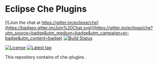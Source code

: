 # Eclipse Che Plugins
[![Join the chat at https://gitter.im/eclipse/che](https://badges.gitter.im/Join%20Chat.svg)](https://gitter.im/eclipse/che?utm_source=badge&utm_medium=badge&utm_campaign=pr-badge&utm_content=badge)
[![Build Status](https://travis-ci.org/codenvy/che-plugins.svg?branch=master)](https://travis-ci.org/codenvy/che-plugins)

[![License](https://img.shields.io/github/license/codenvy/che-plugins.svg)](https://github.com/codenvy/che-plugins)
[![Latest tag](https://img.shields.io/github/tag/codenvy/che-plugins.svg)](https://github.com/codenvy/che-plugins/tags)

This repository contains of che-plugins . 
